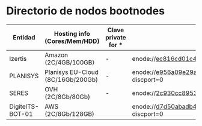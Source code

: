 # Directorio de nodos bootnodes

| Entidad | Hosting info (Cores/Mem/HDD) | Clave private for * | enode |
| ------- | ---------------------------------- | ------------- | ----- |
| Izertis | Amazon (2C/4GB/100GB) | - | enode://ec816cd01c4b4afc8b7e75b823817bd0b36d1672a42839544a57a312a5c04ab12a3d96a3957f2638a3fee52d10203e6d3351a48b245caea9469f020007fa2d18@54.75.21.36:21000 |
| PLANISYS | Planisys EU-Cloud (8C/16Gb/200Gb)| - | enode://e956a09e29a05a06bfe4049ebdd1f648fd8508c2a63114916aaee9ad41636cce80679e6d3467872fac7f298689243999490adb67d4bd4617329cd545d3f66b67@185.180.8.154:21000?discport=0 |
| SERES | OVH (2C/8Gb/80Gb)| - | enode://2c930cc89535833aa1ca9929400c7e16c2daad0109bf0676b073455408ccf9f79aa60748993c2fbe735d41bb467c7532a205637d15b26de70a287d5fd366c6de@141.144.224.216:21000 |
| DigitelTS-BOT-01 | AWS (2C/8Gb/128GB) | | enode://d7d50abadb467de05cf474c6c9d1b2b3a399de9ccb1a58ea26141509f6a05c7b68690c8cba812d4db0258add29c349af88f9e61e5ada1c674b16c302083627b8@54.228.169.138:21000?discport=0 |

